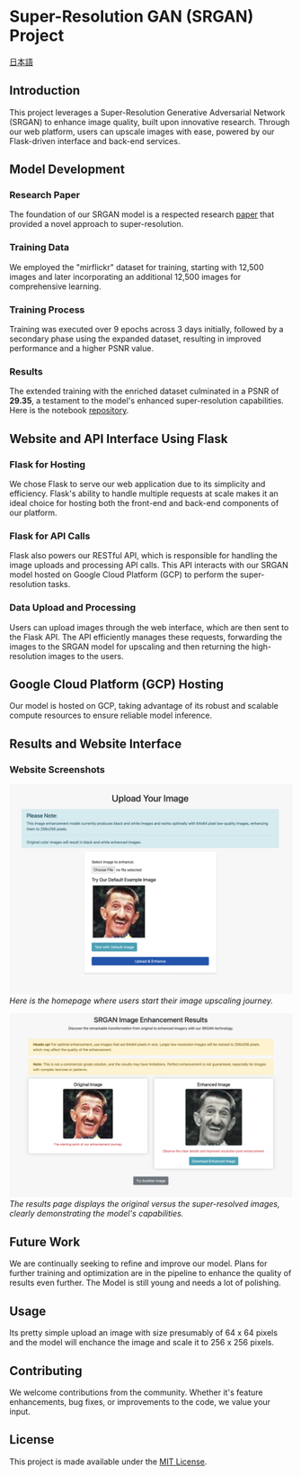 # Super-Resolution GAN (SRGAN) Project
[日本語](https://github.com/rakibulhaque9954/SRGAN_GCP/blob/6144c52c9aaa03145fc10d31b1481986b058266a/%E6%97%A5%E6%9C%AC%E8%AA%9EREADME.md)

## Introduction
This project leverages a Super-Resolution Generative Adversarial Network (SRGAN) to enhance image quality, built upon innovative research. Through our web platform, users can upscale images with ease, powered by our Flask-driven interface and back-end services.

## Model Development

### Research Paper
The foundation of our SRGAN model is a respected research [paper](https://arxiv.org/pdf/1609.04802.pdf) that provided a novel approach to super-resolution.

### Training Data
We employed the "mirflickr" dataset for training, starting with 12,500 images and later incorporating an additional 12,500 images for comprehensive learning.

### Training Process
Training was executed over 9 epochs across 3 days initially, followed by a secondary phase using the expanded dataset, resulting in improved performance and a higher PSNR value.

### Results
The extended training with the enriched dataset culminated in a PSNR of **29.35**, a testament to the model's enhanced super-resolution capabilities.
Here is the notebook [repository](https://github.com/rakibulhaque9954/SRGAN-from-scratch/blob/7ec72b1dd694e2b90e24d6ec8ff885cf8eb35c22/SRGAN_from_scratch.ipynb).

## Website and API Interface Using Flask

### Flask for Hosting
We chose Flask to serve our web application due to its simplicity and efficiency. Flask's ability to handle multiple requests at scale makes it an ideal choice for hosting both the front-end and back-end components of our platform.

### Flask for API Calls
Flask also powers our RESTful API, which is responsible for handling the image uploads and processing API calls. This API interacts with our SRGAN model hosted on Google Cloud Platform (GCP) to perform the super-resolution tasks.

### Data Upload and Processing
Users can upload images through the web interface, which are then sent to the Flask API. The API efficiently manages these requests, forwarding the images to the SRGAN model for upscaling and then returning the high-resolution images to the users.

## Google Cloud Platform (GCP) Hosting
Our model is hosted on GCP, taking advantage of its robust and scalable compute resources to ensure reliable model inference.

## Results and Website Interface

### Website Screenshots
![Homepage Screenshot](https://github.com/rakibulhaque9954/SRGAN_GCP/blob/91bd6a11730ba5ff5a873a27582613c1fd318dfd/screenshots/Screenshot%202023-11-06%20at%2020.31.00.png)
*Here is the homepage where users start their image upscaling journey.*

![Results Screenshot](https://github.com/rakibulhaque9954/SRGAN_GCP/blob/8745d1152bd58bc613e2a90a798e28e74a07cc66/screenshots/Screenshot%202023-11-06%20at%2020.30.46.png)
*The results page displays the original versus the super-resolved images, clearly demonstrating the model's capabilities.*

## Future Work
We are continually seeking to refine and improve our model. Plans for further training and optimization are in the pipeline to enhance the quality of results even further. The Model is still young and needs a lot of polishing.

## Usage
Its pretty simple upload an image with size presumably of 64 x 64 pixels and the model will enchance the image and scale it to 256 x 256 pixels. 

## Contributing
We welcome contributions from the community. Whether it's feature enhancements, bug fixes, or improvements to the code, we value your input.

## License
This project is made available under the [MIT License](https://github.com/rakibulhaque9954/blog_remastered/blob/a5e57fac46833fdcb26c28980d8f6b07980b0379/MIT_LICENSE_Rakibul_Haque.txt).
